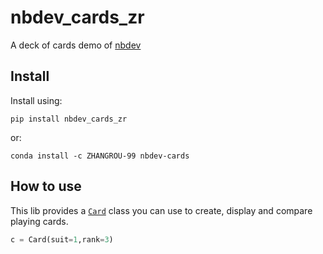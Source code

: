 nbdev_cards_zr
================

<!-- WARNING: THIS FILE WAS AUTOGENERATED! DO NOT EDIT! -->

A deck of cards demo of [nbdev](https://nbdev.fast.ai)

## Install

Install using:

    pip install nbdev_cards_zr

or:

    conda install -c ZHANGROU-99 nbdev-cards

## How to use

This lib provides a
[`Card`](https://ZHANGROU-99.github.io/nbdev_cards_zr/card.html#card)
class you can use to create, display and compare playing cards.

``` python
c = Card(suit=1,rank=3)
```
